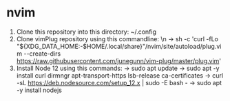 # nvim
1. Clone this repository into this directory: ~/.config
2. Clone vimPlug repository using this commandline: \n
-> sh -c 'curl -fLo "${XDG_DATA_HOME:-$HOME/.local/share}"/nvim/site/autoload/plug.vim --create-dirs \
       https://raw.githubusercontent.com/junegunn/vim-plug/master/plug.vim'
3. Install Node 12 using this commands: 
-> sudo apt update
-> sudo apt -y install curl dirmngr apt-transport-https lsb-release ca-certificates
-> curl -sL https://deb.nodesource.com/setup_12.x | sudo -E bash -
-> sudo apt -y install nodejs
